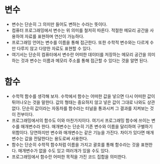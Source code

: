 # 변수
- 변수는 단순히 그 의미만 들어도 변하는 수라는 뜻이다.
- 컴퓨터 프로그래밍에서 변수는 위 의미를 철저히 따른다. 적절한 메모리 공간을 사용하여 자료를 표현하며 연산이 가능하다.
- 프로그래밍 언어는 변수를 이름을 통해 접근한다. 또한 수학적 변수와는 다르게 수만 다루지 않고 다양한 자료도 표현할 수 있다.
- 여기서는 단순히 컴퓨터에서 변수란 어떠한 데이터를 저장하는 메모리 공간을 의미하는 것과 변수는 이름과 메모리 주소를 통해 접근할 수 있다는 것을 알면 된다.
# 함수
- 수학적 함수를 생각해 보자. 수학에서 함수는 어떠한 값을 넣으면 다시 어떠한 값이 튀어나오는 것을 말한다. 값의 형태는 중요하지 않고 넣은 값이 그대로 나와도 상관없다. 단순히 값이라는 자동차를 함수라는 터널을 통과시켜 그 결과를 지켜보는 것이 전부이다.
- 프로그래밍에서의 함수도 이와 마찬가지이다. 여기서 프로그래밍 함수에 쓰이는 변수를 매개변수라 한다. 매개변수는 단순히 기존 변수와 이름을 달리하여 구별하기 위함이다. 당연하지만 변수와 매개변수는 같은 기능을 가진다. 차이가 있다면 매개변수는 값을 전달한다는 용도로써 사용한다.
- 함수는 단순히 수학적 함수처럼 이름을 가지고 괄호를 통해 함수라는 것을 표현한다. 매개변수가 없을 수도 있고 여러개가 있을 수도 있다.
- 프로그래밍에서 함수란 어떠한 목적을 가진 코드 집합을 의미한다.